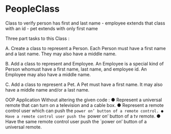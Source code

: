 # PeopleClass
Class to verify person has first and last name - employee extends that class with an id - pet extends with only first name

Three part tasks to this Class : 

A. Create a class to represent a Person. Each Person must have a first name and a last name. They may also have a middle name.

B. Add a class to represent and Employee. An Employee is a special kind of Person whomust have a first name, last name, and employee id. An Employee may also have a middle name.

C. Add a class to represent a Pet. A Pet must have a first name. It may also have a middle name and/or a last name.


OOP Application
Without altering the given code :
● Represent a universal remote that can turn on a television and a cable box.
● Represent a remote control user which can push the `power on’ button of a remote control.
● Have a remote control user push the `power on’ button of a tv remote.
● Have the same remote control user push the `power on’ button of a universal remote.

